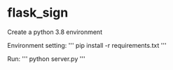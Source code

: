# flask_sign

Create a python 3.8 environment 

Environment setting:
'''
pip install -r requirements.txt
'''

Run:
'''
python server.py
'''
